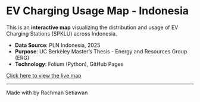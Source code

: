 # EV Charging Usage Map - Indonesia

This is an **interactive map** visualizing the distribution and usage of EV Charging Stations (SPKLU) across Indonesia.

- **Data Source**: PLN Indonesia, 2025
- **Purpose**: UC Berkeley Master’s Thesis - Energy and Resources Group (ERG)
- **Technology**: Folium (Python), GitHub Pages

[Click here to view the live map](github.com/rachmanstwn/EV_Charging)

---
Made with by Rachman Setiawan
